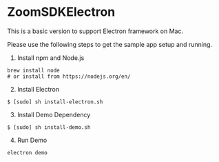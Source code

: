 # ZoomSDKElectron

This is a basic version to support Electron framework on Mac. 

Please use the following steps to get the sample app setup and running.

1. Install npm and Node.js

```
brew install node
# or install from https://nodejs.org/en/
```

2. Install Electron

```
$ [sudo] sh install-electron.sh
```

3. Install Demo Dependency

```
$ [sudo] sh install-demo.sh
```

4. Run Demo

```
electron demo
```

